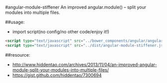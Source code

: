 #angular-module-stiffener
An improved angular.module() – split your modules into multiple files.

##usage:
+ import script(no config/no other code/enjoy it!)
```html
<script type="text/javascript" src="../bower_components/angular/angular.js"></script>
<script type="text/javascript" src="../dist/angular-module-stiffener.js"></script>
```

##resource:
+ http://www.hiddentao.com/archives/2013/11/04/an-improved-angular-module-split-your-modules-into-multiple-files/
+ https://gist.github.com/hiddentao/7300694
